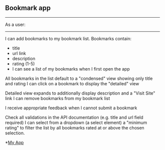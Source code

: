 ## Bookmark app

---

As a user:

---

I can add bookmarks to my bookmark list. Bookmarks contain:

- title
- url link
- description
- rating (1-5)
- I can see a list of my bookmarks when I first open the app

All bookmarks in the list default to a "condensed" view showing only title and rating
I can click on a bookmark to display the "detailed" view

Detailed view expands to additionally display description and a "Visit Site" link
I can remove bookmarks from my bookmark list

I receive appropriate feedback when I cannot submit a bookmark

Check all validations in the API documentation (e.g. title and url field required)
I can select from a dropdown (a select element) a "minimum rating" to filter the list by all bookmarks rated at or above the chosen selection.

\*[My App](https://thinkful-ei-tiger.github.io/james-bookmarks-app)
